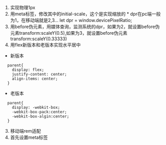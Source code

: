 1. 实现物理1px
  1. 用meta标签，修改其中的initial-scale，这个是实现缩放的
    * dpr在pc端一般为1，在移动端就是2,3... let dpr = window.devicePixelRatio;
  2. 用before伪元素，用媒体查询，监测系统的dpr，如果为2，就设置before伪元素transform:scaleY(0.5),如果为3，就设置before伪元素transform:scaleY(0.33333)
2. 用flex新版本和老版本实现水平居中
  * 新版本
  ```
    parent{
      display: flex;
      justify-content: center;
      align-items: center;
    }
  ```
  * 老版本
  ```
    parent{
      display: -webkit-box;
      -webkit-box-pack:center;
      -webkit-box-algin:center;
    }
  ```
3. 移动端rem适配
  1. 首先设置meta标签